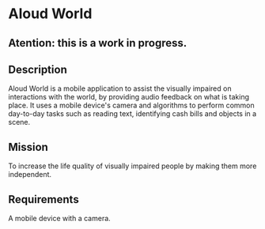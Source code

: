 # Aloud World

## Atention: this is a work in progress.

## Description
Aloud World is a mobile application to assist the visually impaired on interactions with the world, by providing audio feedback on what is taking place. It uses a mobile device's camera and algorithms to perform common day-to-day tasks such as reading text, identifying cash bills and objects in a scene.

## Mission
To increase the life quality of visually impaired people by making them more independent.

## Requirements
A mobile device with a camera.
